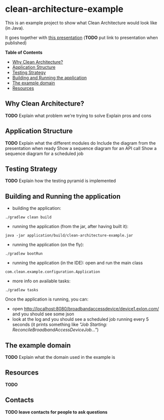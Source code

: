 # clean-architecture-example
This is an example project to show what Clean Architecture would look like (in Java).

It goes together with [this presentation](TODO) (**TODO** put link to presentation when published)

**Table of Contents**
* [Why Clean Architecture?](#why-clean-architecture)
* [Application Structure](#application-structure)
* [Testing Strategy](#testing-strategy)
* [Building and Running the application](#building-and-running-the-application)
* [The example domain](#the-example-domain)
* [Resources](#resources)


## Why Clean Architecture?
**TODO**
Explain what problem we're trying to solve
Explain pros and cons


## Application Structure
**TODO**
Explain what the different modules do
Include the diagram from the presentation when ready
Show a sequence diagram for an API call
Show a sequence diagram for a scheduled job


## Testing Strategy
**TODO**
Explain how the testing pyramid is implemented


## Building and Running the application
- building the application:
```
./gradlew clean build
```
- running the application (from the jar, after having built it):
```
java -jar application/build/clean-architecture-example.jar
```
- running the application (on the fly):
```
./gradlew bootRun
```
- running the application (in the IDE): open and run the main class
```
com.clean.example.configuration.Application
```
- more info on available tasks:
```
./gradlew tasks
```

Once the application is running, you can:
- open <http://localhost:8080/broadbandaccessdevice/device1.exlon.com/> and you should see some json
- look at the log and you should see a scheduled job running every 5 seconds (it prints something like _"Job Starting: ReconcileBroadbandAccessDeviceJob..."_)


## The example domain
**TODO**
Explain what the domain used in the example is


## Resources
**TODO**

## Contacts
**TODO leave contacts for people to ask questions**
